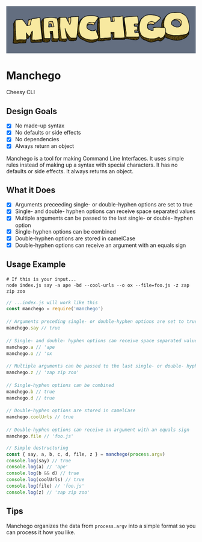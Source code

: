 <img alt="" src="manchego-logo.png">

# Manchego
Cheesy CLI

## Design Goals
- [x] No made-up syntax
- [x] No defaults or side effects
- [x] No dependencies
- [x] Always return an object

Manchego is a tool for making Command Line Interfaces. It uses simple rules instead of making up a syntax with special characters. It has no defaults or side effects. It always returns an object.

## What it Does
- [x] Arguments preceeding single- or double-hyphen options are set to true
- [x] Single- and double- hyphen options can receive space separated values
- [x] Multiple arguments can be passed to the last single- or double- hyphen option
- [x] Single-hyphen options can be combined
- [x] Double-hyphen options are stored in camelCase
- [x] Double-hyphen options can receive an argument with an equals sign

## Usage Example
```console
# If this is your input...
node index.js say -a ape -bd --cool-urls --o ox --file=foo.js -z zap zip zoo
```

```js
// ...index.js will work like this
const manchego = require('manchego')

// Arguments preceding single- or double-hyphen options are set to true
manchego.say // true

// Single- and double- hyphen options can receive space separated values
manchego.a // 'ape
manchego.o // 'ox

// Multiple arguments can be passed to the last single- or double- hyphen option
manchego.z // 'zap zip zoo'

// Single-hyphen options can be combined
manchego.b // true
manchego.d // true

// Double-hyphen options are stored in camelCase
manchego.coolUrls // true

// Double-hyphen options can receive an argument with an equals sign
manchego.file // 'foo.js'
```

```js
// Simple destructuring
const { say, a, b, c, d, file, z } = manchego(process.argv)
console.log(say) // true
console.log(a) // 'ape'
console.log(b && d) // true
console.log(coolUrls) // true
console.log(file) // 'foo.js'
console.log(z) // 'zap zip zoo'
```

## Tips
Manchego organizes the data from `process.argv` into a simple format so you can process it how you like.

